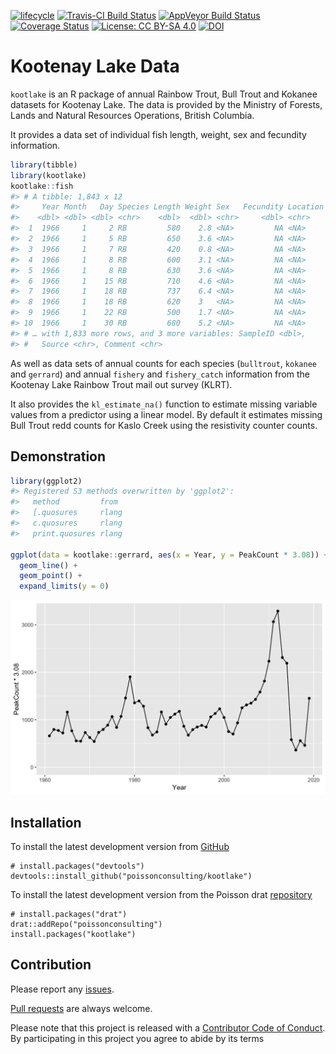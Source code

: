 
<!-- README.md is generated from README.Rmd. Please edit that file -->

[![lifecycle](https://img.shields.io/badge/lifecycle-maturing-blue.svg)](https://www.tidyverse.org/lifecycle/#maturing)
[![Travis-CI Build
Status](https://travis-ci.org/poissonconsulting/kootlake.svg?branch=master)](https://travis-ci.org/poissonconsulting/kootlake)
[![AppVeyor Build
Status](https://ci.appveyor.com/api/projects/status/github/poissonconsulting/kootlake?branch=master&svg=true)](https://ci.appveyor.com/project/poissonconsulting/kootlake)
[![Coverage
Status](https://img.shields.io/codecov/c/github/poissonconsulting/kootlake/master.svg)](https://codecov.io/github/poissonconsulting/kootlake?branch=master)
[![License: CC
BY-SA 4.0](https://img.shields.io/badge/License-CC%20BY--SA%204.0-lightgrey.svg)](https://creativecommons.org/licenses/by-sa/4.0/)
[![DOI](https://zenodo.org/badge/DOI/10.5281/zenodo.596654.svg)](https://doi.org/10.5281/zenodo.596654)

# Kootenay Lake Data

`kootlake` is an R package of annual Rainbow Trout, Bull Trout and
Kokanee datasets for Kootenay Lake. The data is provided by the Ministry
of Forests, Lands and Natural Resources Operations, British Columbia.

It provides a data set of individual fish length, weight, sex and
fecundity information.

``` r
library(tibble)
library(kootlake)
kootlake::fish
#> # A tibble: 1,843 x 12
#>     Year Month   Day Species Length Weight Sex   Fecundity Location
#>    <dbl> <dbl> <dbl> <chr>    <dbl>  <dbl> <chr>     <dbl> <chr>   
#>  1  1966     1     2 RB         580    2.8 <NA>         NA <NA>    
#>  2  1966     1     5 RB         650    3.6 <NA>         NA <NA>    
#>  3  1966     1     7 RB         420    0.8 <NA>         NA <NA>    
#>  4  1966     1     8 RB         600    3.1 <NA>         NA <NA>    
#>  5  1966     1     8 RB         630    3.6 <NA>         NA <NA>    
#>  6  1966     1    15 RB         710    4.6 <NA>         NA <NA>    
#>  7  1966     1    18 RB         737    6.4 <NA>         NA <NA>    
#>  8  1966     1    18 RB         620    3   <NA>         NA <NA>    
#>  9  1966     1    22 RB         500    1.7 <NA>         NA <NA>    
#> 10  1966     1    30 RB         680    5.2 <NA>         NA <NA>    
#> # … with 1,833 more rows, and 3 more variables: SampleID <dbl>,
#> #   Source <chr>, Comment <chr>
```

As well as data sets of annual counts for each species (`bulltrout`,
`kokanee` and `gerrard`) and annual `fishery` and `fishery_catch`
information from the Kootenay Lake Rainbow Trout mail out survey (KLRT).

It also provides the `kl_estimate_na()` function to estimate missing
variable values from a predictor using a linear model. By default it
estimates missing Bull Trout redd counts for Kaslo Creek using the
resistivity counter counts.

## Demonstration

``` r
library(ggplot2)
#> Registered S3 methods overwritten by 'ggplot2':
#>   method         from 
#>   [.quosures     rlang
#>   c.quosures     rlang
#>   print.quosures rlang

ggplot(data = kootlake::gerrard, aes(x = Year, y = PeakCount * 3.08)) + 
  geom_line() + 
  geom_point() + 
  expand_limits(y = 0)
```

![](tools/README-unnamed-chunk-3-1.png)<!-- -->

## Installation

To install the latest development version from
[GitHub](https://github.com/poissonconsulting/kootlake)

    # install.packages("devtools")
    devtools::install_github("poissonconsulting/kootlake")

To install the latest development version from the Poisson drat
[repository](https://github.com/poissonconsulting/drat)

    # install.packages("drat")
    drat::addRepo("poissonconsulting")
    install.packages("kootlake")

## Contribution

Please report any
[issues](https://github.com/poissonconsulting/kootlake/issues).

[Pull requests](https://github.com/poissonconsulting/kootlake/pulls) are
always welcome.

Please note that this project is released with a [Contributor Code of
Conduct](CONDUCT.md). By participating in this project you agree to
abide by its terms
